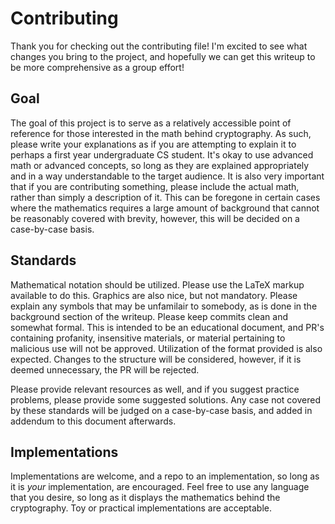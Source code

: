 # Contributing

Thank you for checking out the contributing file! I'm excited to see what changes you bring to the project, and hopefully we can get this writeup to be more comprehensive as a group effort!

## Goal
The goal of this project is to serve as a relatively accessible point of reference for those interested in the math behind cryptography. As such, please write your explanations as if you are attempting to explain it to perhaps a first year undergraduate CS student.
It's okay to use advanced math or advanced concepts, so long as they are explained appropriately and in a way understandable to the target audience. It is also very important that if you are contributing something, please include the actual math, rather than simply a description of it. 
This can be foregone in certain cases where the mathematics requires a large amount of background that cannot be reasonably covered with brevity, however, this will be decided on a case-by-case basis.

## Standards
Mathematical notation should be utilized. Please use the LaTeX markup available to do this. Graphics are also nice, but not mandatory. Please explain any symbols that may be unfamilair to somebody, as is done in the background section of the writeup.
Please keep commits clean and somewhat formal. This is intended to be an educational document, and PR's containing profanity, insensitive materials, or material pertaining to malicious use will not be approved.
Utilization of the format provided is also expected. Changes to the structure will be considered, however, if it is deemed unnecessary, the PR will be rejected.

Please provide relevant resources as well, and if you suggest practice problems, please provide some suggested solutions.
Any case not covered by these standards will be judged on a case-by-case basis, and added in addendum to this document afterwards.

## Implementations
Implementations are welcome, and a repo to an implementation, so long as it is *your* implementation, are encouraged. Feel free to use any language that you desire, so long as it displays the mathematics behind the cryptography. Toy or practical implementations are acceptable.
